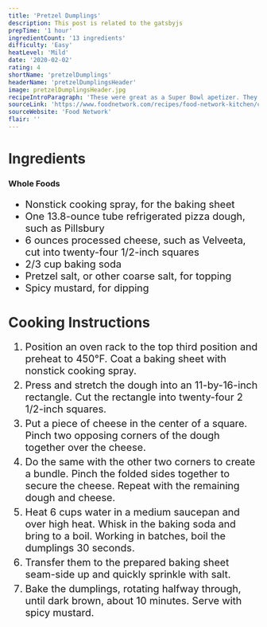 ```yaml
---
title: 'Pretzel Dumplings'
description: This post is related to the gatsbyjs
prepTime: '1 hour'
ingredientCount: '13 ingredients'
difficulty: 'Easy'
heatLevel: 'Mild'
date: '2020-02-02'
rating: 4
shortName: 'pretzelDumplings'
headerName: 'pretzelDumplingsHeader'
image: pretzelDumplingsHeader.jpg
recipeIntroParagraph: 'These were great as a Super Bowl apetizer. They were really easy to make and using spicy mustard took them to the next level. Next time I should wrap the dough tighter so that the cheese stays inside in the oven. I think a lot of the cheese was lost during baking.'
sourceLink: 'https://www.foodnetwork.com/recipes/food-network-kitchen/cheesy-pretzel-dumplings-4538840'
sourceWebsite: 'Food Network'
flair: ''
---
```


<h1 style="color: #2B2B2B;">Ingredients</h1>

<h3>Whole Foods</h3>
<ul style="font-size: 20px;">
    <li>Nonstick cooking spray, for the baking sheet</li>
    <li>One 13.8-ounce tube refrigerated pizza dough, such as Pillsbury</li>
    <li>6 ounces processed cheese, such as Velveeta, cut into twenty-four 1/2-inch squares</li>
    <li>2/3 cup baking soda</li>
    <li>Pretzel salt, or other coarse salt, for topping</li>
    <li>Spicy mustard, for dipping</li>
</ul>

<h1 style="color: #2B2B2B; margin-top: 40px;">Cooking Instructions</h1>
<ol style="font-size: 20px" className="cookingInstructionsOL">
    <li style="margin: 5px 0;">Position an oven rack to the top third position and preheat to 450°F. Coat a baking sheet with nonstick cooking spray.</li>
    <li style="margin: 5px 0;">Press and stretch the dough into an 11-by-16-inch rectangle. Cut the rectangle into twenty-four 2 1/2-inch squares.</li>
    <li style="margin: 5px 0;">Put a piece of cheese in the center of a square. Pinch two opposing corners of the dough together over the cheese.</li>
    <li style="margin: 5px 0;">Do the same with the other two corners to create a bundle. Pinch the folded sides together to secure the cheese. Repeat with the remaining dough and cheese.</li>
    <li style="margin: 5px 0;">Heat 6 cups water in a medium saucepan and over high heat. Whisk in the baking soda and bring to a boil. Working in batches, boil the dumplings 30 seconds.</li>
    <li style="margin: 5px 0;">Transfer them to the prepared baking sheet seam-side up and quickly sprinkle with salt.</li>
    <li style="margin: 5px 0;">Bake the dumplings, rotating halfway through, until dark brown, about 10 minutes. Serve with spicy mustard.</li>
</ol>
